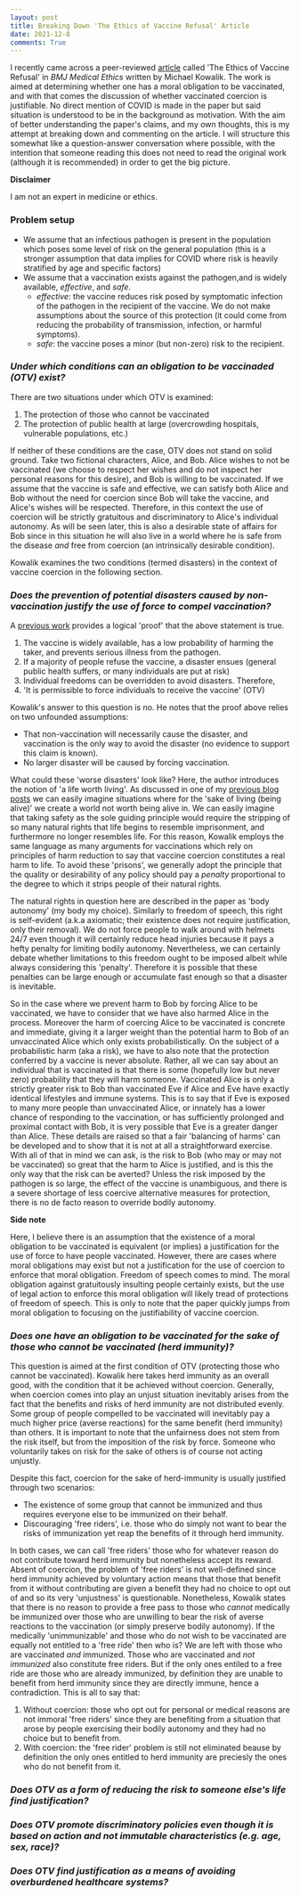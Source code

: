 ```yaml
---
layout: post
title: Breaking Down 'The Ethics of Vaccine Refusal' Article
date: 2021-12-8
comments: True
---
```


I recently came across a peer-reviewed [article](https://jme.bmj.com/content/medethics/early/2021/10/20/medethics-2020-107026.full.pdf) called 'The Ethics of Vaccine Refusal' in *BMJ Medical Ethics* written by Michael Kowalik.
The work is aimed at determining whether one has a moral obligation to be vaccinated, and with that comes the discussion of whether vaccinated coercion is justifiable.
No direct mention of COVID is made in the paper but said situation is understood to be in the background as motivation.
With the aim of better understanding the paper's claims, and my own thoughts, this is my attempt at breaking down and commenting on the article.
I will structure this somewhat like a question-answer conversation where possible, with the intention that someone reading this does not need to read the original work (although it is recommended) in order to get the big picture.


**Disclaimer**

I am not an expert in medicine or ethics.

### Problem setup

* We assume that an infectious pathogen is present in the population which poses some level of risk on the general population (this is a stronger assumption that data implies for COVID where risk is heavily stratified by age and specific factors)
* We assume that a vaccination exists against the pathogen,and is widely available, *effective*, and *safe*.
	* *effective*: the vaccine reduces risk posed by symptomatic infection of the pathogen in the recipient of the vaccine. We do not make assumptions about the source of this protection (it could come from reducing the probability of transmission, infection, or harmful symptoms). 
	* *safe*: the vaccine poses a minor (but non-zero) risk to the recipient.

### *Under which conditions can an obligation to be vaccinaded (OTV) exist?*

There are two situations under which OTV is examined:

1. The protection of those who cannot be vaccinated 
2. The protection of public health at large (overcrowding hospitals, vulnerable populations, etc.)

If neither of these conditions are the case, OTV does not stand on solid ground. 
Take two fictional characters, Alice, and Bob. 
Alice wishes to not be vaccinated (we choose to respect her wishes and do not inspect her personal reasons for this desire), and Bob is willing to be vaccinated. 
If we assume that the vaccine is safe and effective, we can satisfy both Alice and Bob without the need for coercion since Bob will take the vaccine, and Alice's wishes will be respected. 
Therefore, in this context the use of coercion will be strictly gratuitous and discriminatory to Alice's individual autonomy.
As will be seen later, this is also a desirable state of affairs for Bob since in this situation he will also live in a world where he is safe from the disease *and* free from coercion (an intrinsically desirable condition).

Kowalik examines the two conditions (termed disasters) in the context of vaccine coercion in the following section.

### *Does the prevention of potential disasters caused by non-vaccination justify the use of force to compel vaccination?* 

A [previous work](https://jme.bmj.com/content/medethics/44/1/37.full.pdf?casa_token=h17mfjtUMfMAAAAA:EnuWb_n2BN-y_uQGkUCPVdclN8z0owskkCHzu-RP_RoRnHSo40ZIzqCprNigIJ-NB-FRR_owpaZSrQ) provides a logical 'proof' that the above statement is true. 

1. The vaccine is widely available, has a low probability of harming the taker, and prevents serious illness from the pathogen. 
2. If a majority of people refuse the vaccine, a disaster ensues (general public health suffers, or many individuals are put at risk)
3. Individual freedoms can be overridden to avoid disasters. Therefore,
4. 'It is permissible to force individuals to receive the vaccine' (OTV)


Kowalik's answer to this question is no.
He notes that the proof above relies on two unfounded assumptions:

* That non-vaccination will necessarily cause the disaster, and vaccination is the only way to avoid the disaster (no evidence to support this claim is known). 
* No larger disaster will be caused by forcing vaccination.

What could these 'worse disasters' look like?
Here, the author introduces the notion of 'a life worth living'.
As discussed in one of my [previous blog posts]() we can easily imagine situations where for the 'sake of living (being alive)' we create a world not worth being alive in.
We can easily imagine that taking safety as the sole guiding principle would require the stripping of so many natural rights that life begins to resemble imprisonment, and furthermore no longer resembles life.
For this reason, Kowalik employs the same language as many arguments for vaccinations which rely on principles of harm reduction to say that vaccine coercion constitutes a real harm to life.
To avoid these 'prisons', we generally adopt the principle that the quality or desirability of any policy should pay a *penalty* proportional to the degree to which it strips people of their natural rights.

The natural rights in question here are described in the paper as 'body autonomy' (my body my choice).
Similarly to freedom of speech, this right is self-evident (a.k.a axiomatic; their existence does not require justification, only their removal).
We do not force people to walk around with helmets 24/7 even though it will certainly reduce head injuries because it pays a hefty penalty for limiting bodily autonomy.
Nevertheless, we can certainly debate whether limitations to this freedom ought to be imposed albeit while always considering this 'penalty'.
Therefore it is possible that these penalties can be large enough or accumulate fast enough so that a disaster is inevitable. 

So in the case where we prevent harm to Bob by forcing Alice to be vaccinated, we have to consider that we have also harmed Alice in the process.
Moreover the harm of coercing Alice to be vaccinated is concrete and immediate, giving it a larger weight than the potential harm to Bob of an unvaccinated Alice which only exists probabilistically. 
On the subject of a probabilistic harm (aka a risk), we have to also note that the protection conferred by a vaccine is never absolute.
Rather, all we can say about an individual that is vaccinated is that there is some (hopefully low but never zero) probability that they will harm someone.
Vaccinated Alice is only a strictly greater risk to Bob than vaccinated Eve if Alice and Eve have exactly identical lifestyles and immune systems.
This is to say that if Eve is exposed to many more people than unvaccinated Alice, or innately has a lower chance of responding to the vaccination, or has sufficiently prolonged and proximal contact with Bob, it is very possible that Eve is a greater danger than Alice.
These details are raised so that a fair 'balancing of harms' can be developed and to show that it is not at all a straightforward exercise.
With all of that in mind we can ask, is the risk to Bob (who may or may not be vaccinated) so great that the harm to Alice is justified, and is this the only way that the risk can be averted?
Unless the risk imposed by the pathogen is so large, the effect of the vaccine is unambiguous, and there is a severe shortage of less coercive alternative measures for protection, there is no de facto reason to override bodily autonomy.

**Side note**

Here, I believe there is an assumption that the existence of a moral obligation to be vaccinated is equivalent (or implies) a justification for the use of force to have people vaccinated. 
However, there are cases where moral obligations may exist but not a justification for the use of coercion to enforce that moral obligation. 
Freedom of speech comes to mind. 
The moral obligation against gratuitously insulting people certainly exists, but the use of legal action to enforce this moral obligation will likely tread of protections of freedom of speech.
This is only to note that the paper quickly jumps from moral obligation to focusing on the justifiability of vaccine coercion.

### *Does one have an obligation to be vaccinated for the sake of those who cannot be vaccinated (herd immunity)?*

This question is aimed at the first condition of OTV (protecting those who cannot be vaccinated).
Kowalik here takes herd immunity as an overall good, with the condition that it be achieved without coercion.
Generally, when coercion comes into play an unjust situation inevitably arises from the fact that the benefits and risks of herd immunity are not distributed evenly.
Some group of people compelled to be vaccinated will inevitably pay a much higher price (averse reactions) for the same benefit (herd immunity) than others.
It is important to note that the unfairness does not stem from the risk itself, but from the imposition of the risk by force.
Someone who voluntarily takes on risk for the sake of others is of course not acting unjustly.

Despite this fact, coercion for the sake of herd-immunity is usually justified through two scenarios:

* The existence of some group that cannot be immunized and thus requires everyone else to be immunized on their behalf.
* Discouraging 'free riders', i.e. those who do simply not want to bear the risks of immunization yet reap the benefits of it through herd immunity.

In both cases, we can call 'free riders' those who for whatever reason do not contribute toward herd immunity but nonetheless accept its reward.
Absent of coercion, the problem of 'free riders' is not well-defined since herd immunity achieved by voluntary action means that those that benefit from it without contributing are given a benefit they had no choice to opt out of and so its very 'unjustness' is questionable.
Nonetheless, Kowalik states that there is no reason to provide a free pass to those who *cannot* medically be immunized over those who are unwilling to bear the risk of averse reactions to the vaccination (or simply preserve bodily autonomy).
If the medically 'unimmunizable' and those who do not wish to be vaccinated are equally not entitled to a 'free ride' then who is?
We are left with those who are vaccinated *and* immunized.
Those who are vaccinated and *not immunized* also constitute free riders.
But if the only ones entiled to a free ride are those who are already immunized, by definition they are unable to benefit from herd immunity since they are directly immune, hence a contradiction.
This is all to say that:

1. Without coercion: those who opt out for personal or medical reasons are not immoral 'free riders' since they are benefiting from a situation that arose by people exercising their bodily autonomy and they had no choice but to benefit from.
2. With coercion: the 'free rider' problem is still not eliminated beause by definition the only ones entitled to herd immunity are preciesly the ones who do not benefit from it.

### *Does OTV as a form of reducing the risk to someone else's life find justification?*

### *Does OTV promote discriminatory policies even though it is based on action and not immutable characteristics (e.g. age, sex, race)?* 

### *Does OTV find justification as a means of avoiding overburdened healthcare systems?*

